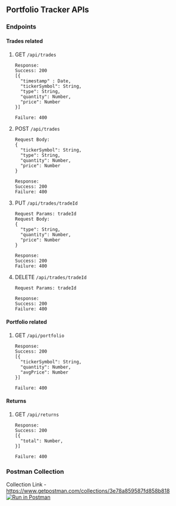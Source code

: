 ## Portfolio Tracker APIs

### Endpoints

#### Trades related
1. GET `/api/trades`

   ```
   Response:  
   Success: 200  
   [{  
     "timestamp" : Date,  
     "tickerSymbol": String,  
     "type": String,   
     "quantity": Number,  
     "price": Number
   }]

   Failure: 400  
   ```

2. POST `/api/trades`

   ```
   Request Body:
   {  
     "tickerSymbol": String,  
     "type": String,   
     "quantity": Number,  
     "price": Number
   }

   Response:  
   Success: 200   
   Failure: 400  
   ```

3. PUT `/api/trades/tradeId`

   ```
   Request Params: tradeId  
   Request Body:
   {  
     "type": String,   
     "quantity": Number,  
     "price": Number
   }

   Response:  
   Success: 200   
   Failure: 400  
   ```

4. DELETE `/api/trades/tradeId`

   ```
   Request Params: tradeId  

   Response:  
   Success: 200   
   Failure: 400  
   ```


#### Portfolio related
1. GET `/api/portfolio`

   ```
   Response:  
   Success: 200  
   [{  
     "tickerSymbol": String,    
     "quantity": Number,  
     "avgPrice": Number
   }]

   Failure: 400  
   ```

#### Returns
1. GET `/api/returns`
  
   ```
   Response:  
   Success: 200  
   [{  
     "total": Number,    
   }]

   Failure: 400  
   ```

### Postman Collection
Collection Link - https://www.getpostman.com/collections/3e78a859587fd858b818  
[![Run in Postman](https://run.pstmn.io/button.svg)](https://app.getpostman.com/run-collection/3e78a859587fd858b818)
